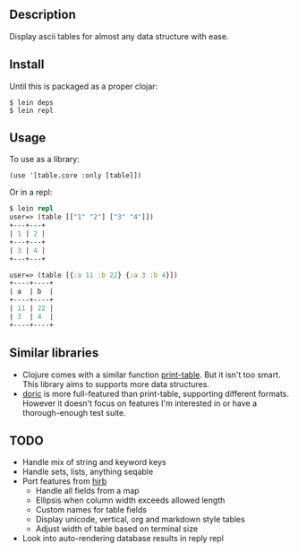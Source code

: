 ## Description

Display ascii tables for almost any data structure with ease.

## Install

Until this is packaged as a proper clojar:

    $ lein deps
    $ lein repl

## Usage

To use as a library:

    (use '[table.core :only [table]])

Or in a repl:

```clojure
$ lein repl
user=> (table [["1" "2"] ["3" "4"]])
+---+---+
| 1 | 2 |
+---+---+
| 3 | 4 |
+---+---+

user=> (table [{:a 11 :b 22} {:a 3 :b 4}])
+----+----+
| a  | b  |
+----+----+
| 11 | 22 |
| 3  | 4  |
+----+----+
```

## Similar libraries
* Clojure comes with a similar function [print-table](http://clojure.github.com/clojure/clojure.pprint-api.html#clojure.pprint/print-table). But it isn't too smart. This library aims to supports more data structures.
* [doric](https://github.com/joegallo/doric) is more full-featured than print-table, supporting different formats. However it doesn't focus on features I'm interested in or have a thorough-enough test suite.

## TODO
* Handle mix of string and keyword keys
* Handle sets, lists, anything seqable
* Port features from [hirb](http://github.com/cldwalker/hirb)
  * Handle all fields from a map
  * Ellipsis when column width exceeds allowed length
  * Custom names for table fields
  * Display unicode, vertical, org and markdown style tables
  * Adjust width of table based on terminal size
* Look into auto-rendering database results in reply repl
